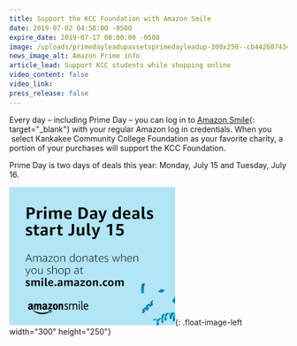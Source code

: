 ```yaml
---
title: Support the KCC Foundation with Amazon Smile
date: 2019-07-02 04:58:00 -0500
expire_date: 2019-07-17 00:00:00 -0500
image: /uploads/primedayleadupassetsprimedayleadup-300x250--cb442607434-.png
news_image_alt: Amazon Prime info
article_lead: Support KCC students while shopping online
video_content: false
video_link:
press_release: false
---
```


Every day – including Prime Day – you can log in to ​[Amazon Smile](https://smile.amazon.com/ap/signin/131-4957304-5915913?_encoding=UTF8&amp;openid.assoc_handle=amzn_smile&amp;openid.claimed_id=http%3A%2F%2Fspecs.openid.net%2Fauth%2F2.0%2Fidentifier_select&amp;openid.identity=http%3A%2F%2Fspecs.openid.net%2Fauth%2F2.0%2Fidentifier_select&amp;openid.mode=checkid_setup&amp;openid.ns=http%3A%2F%2Fspecs.openid.net%2Fauth%2F2.0&amp;openid.ns.pape=http%3A%2F%2Fspecs.openid.net%2Fextensions%2Fpape%2F1.0&amp;openid.pape.max_auth_age=0&amp;openid.return_to=https%3A%2F%2Fsmile.amazon.com%2Fgp%2Fcharity%2Fhomepage.html%2F131-4957304-5915913%3Fie%3DUTF8%26newts%3D1%26orig%3DLw%253D%253D){: target="_blank"}&nbsp;with your regular Amazon log in credentials. When you &nbsp;select Kankakee Community College Foundation as your favorite charity, a portion of your purchases will support the KCC Foundation.

Prime Day is two days of deals this year: Monday, July 15 and Tuesday, July 16.

![](/uploads/primedayleadupassetsprimedayleadup-300x250--cb442607434-.png){: .float-image-left width="300" height="250"}
